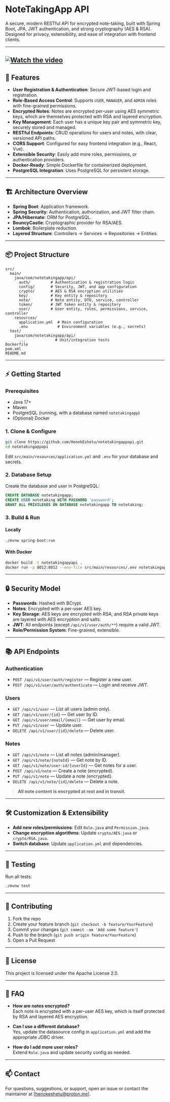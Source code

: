 # NoteTakingApp API

A secure, modern RESTful API for encrypted note-taking, built with Spring Boot, JPA, JWT authentication, and strong cryptography (AES & RSA). Designed for privacy, extensibility, and ease of integration with frontend clients.

---
[![Watch the video](https://img.youtube.com/vi/QkF1usPAFcA/hqdefault.jpg)](https://www.youtube.com/watch?v=QkF1usPAFcA)
---

## 🚀 Features

- **User Registration & Authentication**: Secure JWT-based login and registration.
- **Role-Based Access Control**: Supports `USER`, `MANAGER`, and `ADMIN` roles with fine-grained permissions.
- **Encrypted Notes**: Notes are encrypted per-user using AES symmetric keys, which are themselves protected with RSA and layered encryption.
- **Key Management**: Each user has a unique key pair and symmetric key, securely stored and managed.
- **RESTful Endpoints**: CRUD operations for users and notes, with clear, versioned API paths.
- **CORS Support**: Configured for easy frontend integration (e.g., React, Vue).
- **Extensible Security**: Easily add more roles, permissions, or authentication providers.
- **Docker-Ready**: Simple Dockerfile for containerized deployment.
- **PostgreSQL Integration**: Uses PostgreSQL for persistent storage.

---

## 🏗️ Architecture Overview

- **Spring Boot**: Application framework.
- **Spring Security**: Authentication, authorization, and JWT filter chain.
- **JPA/Hibernate**: ORM for PostgreSQL.
- **BouncyCastle**: Cryptographic provider for RSA/AES.
- **Lombok**: Boilerplate reduction.
- **Layered Structure**: Controllers → Services → Repositories → Entities.

---

## 📦 Project Structure

```
src/
  main/
    java/com/notetakingapp/api/
      auth/         # Authentication & registration logic
      config/       # Security, JWT, and app configuration
      crypto/       # AES & RSA encryption utilities
      key/          # Key entity & repository
      note/         # Note entity, DTO, service, controller
      token/        # JWT token entity & repository
      user/         # User entity, roles, permissions, service, controller
    resources/
      application.yml  # Main configuration
      .env             # Environment variables (e.g., secrets)
  test/
    java/com/notetakingapp/api/
      ...             # Unit/integration tests
Dockerfile
pom.xml
README.md
```

---

## ⚡ Getting Started

### Prerequisites

- Java 17+
- Maven
- PostgreSQL (running, with a database named `notetakingapp`)
- (Optional) Docker

### 1. Clone & Configure

```bash
git clone https://github.com/HenokEshetu/notetakingappapi.git
cd notetakingappapi
```

Edit `src/main/resources/application.yml` and `.env` for your database and secrets.

### 2. Database Setup

Create the database and user in PostgreSQL:

```sql
CREATE DATABASE notetakingapp;
CREATE USER notetaking WITH PASSWORD 'password';
GRANT ALL PRIVILEGES ON DATABASE notetakingapp TO notetaking;
```

### 3. Build & Run

#### Locally

```bash
./mvnw spring-boot:run
```

#### With Docker

```bash
docker build -t notetakingappapi .
docker run -p 8012:8012 --env-file src/main/resources/.env notetakingappapi
```

---

## 🔒 Security Model

- **Passwords**: Hashed with BCrypt.
- **Notes**: Encrypted with a per-user AES key.
- **Key Storage**: AES keys are encrypted with RSA, and RSA private keys are layered with AES encryption and salts.
- **JWT**: All endpoints (except `/api/v1/user/auth/**`) require a valid JWT.
- **Role/Permission System**: Fine-grained, extensible.

---

## 📚 API Endpoints

### Authentication

- `POST /api/v1/user/auth/register` — Register a new user.
- `POST /api/v1/user/auth/authenticate` — Login and receive JWT.

### Users

- `GET /api/v1/user` — List all users (admin only).
- `GET /api/v1/user/{id}` — Get user by ID.
- `GET /api/v1/user/email/{email}` — Get user by email.
- `PUT /api/v1/user` — Update user.
- `DELETE /api/v1/user/{id}/delete` — Delete user.

### Notes

- `GET /api/v1/note` — List all notes (admin/manager).
- `GET /api/v1/note/{noteId}` — Get note by ID.
- `GET /api/v1/note/user-id/{userId}` — Get notes for a user.
- `POST /api/v1/note` — Create a note (encrypted).
- `PUT /api/v1/note` — Update a note (encrypted).
- `DELETE /api/v1/note/{id}/delete` — Delete a note.

> **All note content is encrypted at rest and in transit.**

---

## 🛠️ Customization & Extensibility

- **Add new roles/permissions**: Edit `Role.java` and `Permission.java`.
- **Change encryption algorithms**: Update `crypto/AES.java` or `crypto/RSA.java`.
- **Switch database**: Update `application.yml` and dependencies.

---

## 🧪 Testing

Run all tests:

```bash
./mvnw test
```

---

## 🤝 Contributing

1. Fork the repo
2. Create your feature branch (`git checkout -b feature/YourFeature`)
3. Commit your changes (`git commit -am 'Add some feature'`)
4. Push to the branch (`git push origin feature/YourFeature`)
5. Open a Pull Request

---

## 📄 License

This project is licensed under the Apache License 2.0.

---

## 🙋 FAQ

- **How are notes encrypted?**  
  Each note is encrypted with a per-user AES key, which is itself protected by RSA and layered AES encryption.

- **Can I use a different database?**  
  Yes, update the datasource config in `application.yml` and add the appropriate JDBC driver.

- **How do I add more user roles?**  
  Extend `Role.java` and update security config as needed.

---

## 📫 Contact

For questions, suggestions, or support, open an issue or contact the maintainer at [henokeshetu@proton.me].
